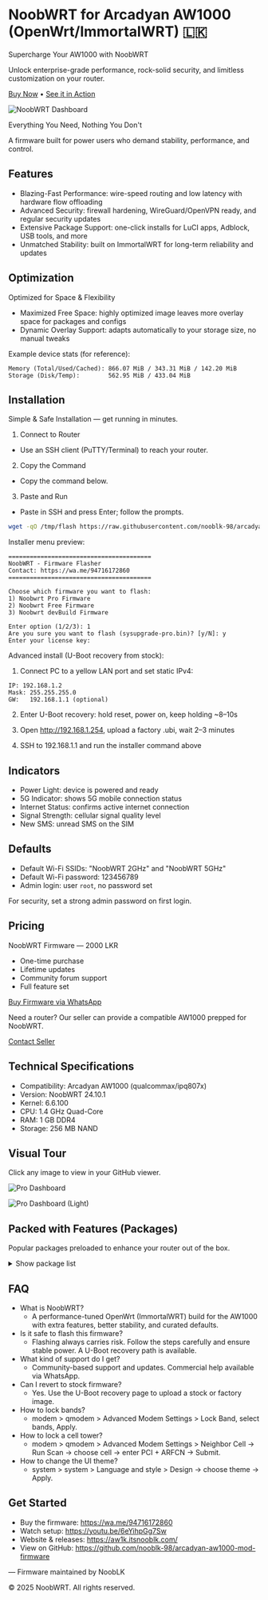# NoobWRT for Arcadyan AW1000 (OpenWrt/ImmortalWRT) 🇱🇰

Supercharge Your AW1000 with NoobWRT

Unlock enterprise-grade performance, rock-solid security, and limitless customization on your router.

[Buy Now](https://wa.me/94716172860) • [See it in Action](https://youtu.be/6eYihpGg7Sw)

![NoobWRT Dashboard](/images/main.png)

Everything You Need, Nothing You Don't

A firmware built for power users who demand stability, performance, and control.

## Features

- Blazing-Fast Performance: wire-speed routing and low latency with hardware flow offloading
- Advanced Security: firewall hardening, WireGuard/OpenVPN ready, and regular security updates
- Extensive Package Support: one-click installs for LuCI apps, Adblock, USB tools, and more
- Unmatched Stability: built on ImmortalWRT for long-term reliability and updates

## Optimization

Optimized for Space & Flexibility

- Maximized Free Space: highly optimized image leaves more overlay space for packages and configs
- Dynamic Overlay Support: adapts automatically to your storage size, no manual tweaks

Example device stats (for reference):

```
Memory (Total/Used/Cached): 866.07 MiB / 343.31 MiB / 142.20 MiB
Storage (Disk/Temp):        562.95 MiB / 433.04 MiB
```

## Installation

Simple & Safe Installation — get running in minutes.

1) Connect to Router
- Use an SSH client (PuTTY/Terminal) to reach your router.

2) Copy the Command
- Copy the command below.

3) Paste and Run
- Paste in SSH and press Enter; follow the prompts.

```bash
wget -qO /tmp/flash https://raw.githubusercontent.com/nooblk-98/arcadyan-aw1000-mod-firmware/main/flash/flash && chmod +x /tmp/flash && /tmp/flash
```

Installer menu preview:

```
========================================
NoobWRT - Firmware Flasher
Contact: https://wa.me/94716172860
========================================

Choose which firmware you want to flash:
1) Noobwrt Pro Firmware
2) Noobwrt Free Firmware
3) Noobwrt devBuild Firmware

Enter option (1/2/3): 1
Are you sure you want to flash (sysupgrade-pro.bin)? [y/N]: y
Enter your license key:
```

Advanced install (U-Boot recovery from stock):

1) Connect PC to a yellow LAN port and set static IPv4:

```
IP: 192.168.1.2
Mask: 255.255.255.0
GW:   192.168.1.1 (optional)
```

2) Enter U-Boot recovery: hold reset, power on, keep holding ~8–10s

3) Open http://192.168.1.254, upload a factory .ubi, wait 2–3 minutes

4) SSH to 192.168.1.1 and run the installer command above

## Indicators

- Power Light: device is powered and ready
- 5G Indicator: shows 5G mobile connection status
- Internet Status: confirms active internet connection
- Signal Strength: cellular signal quality level
- New SMS: unread SMS on the SIM

## Defaults

- Default Wi-Fi SSIDs: "NoobWRT 2GHz" and "NoobWRT 5GHz"
- Default Wi-Fi password: 123456789
- Admin login: user `root`, no password set

For security, set a strong admin password on first login.

## Pricing

NoobWRT Firmware — 2000 LKR

- One-time purchase
- Lifetime updates
- Community forum support
- Full feature set

[Buy Firmware via WhatsApp](https://wa.me/94716172860)

Need a router? Our seller can provide a compatible AW1000 prepped for NoobWRT.

[Contact Seller](https://wa.me/94716172860)

## Technical Specifications

- Compatibility: Arcadyan AW1000 (qualcommax/ipq807x)
- Version: NoobWRT 24.10.1
- Kernel: 6.6.100
- CPU: 1.4 GHz Quad-Core
- RAM: 1 GB DDR4
- Storage: 256 MB NAND

## Visual Tour

Click any image to view in your GitHub viewer.

![Pro Dashboard](/images/full-dash.png)

![Pro Dashboard (Light)](/images/dash-full-white.png)

## Packed with Features (Packages)

Popular packages preloaded to enhance your router out of the box.

<details>
<summary>Show package list</summary>

adblock, aria2, aria2-openssl, ariang, attr, avahi-dbus-daemon, bash, bc, blkid, bzip2, chat, chinadns-ng,
collectd, collectd-mod-cpu, collectd-mod-interface, collectd-mod-iwinfo, collectd-mod-load, collectd-mod-memory,
collectd-mod-network, collectd-mod-rrdtool, comgt, coreutils, coreutils-base64, coreutils-nohup, coreutils-sort,
coreutils-stat, curl, dbus, ddns-scripts, ddns-scripts-services

... and many more (264+ packages total).

</details>

## FAQ

- What is NoobWRT?
  - A performance-tuned OpenWrt (ImmortalWRT) build for the AW1000 with extra features, better stability, and curated defaults.
- Is it safe to flash this firmware?
  - Flashing always carries risk. Follow the steps carefully and ensure stable power. A U-Boot recovery path is available.
- What kind of support do I get?
  - Community-based support and updates. Commercial help available via WhatsApp.
- Can I revert to stock firmware?
  - Yes. Use the U-Boot recovery page to upload a stock or factory image.
- How to lock bands?
  - modem > qmodem > Advanced Modem Settings > Lock Band, select bands, Apply.
- How to lock a cell tower?
  - modem > qmodem > Advanced Modem Settings > Neighbor Cell -> Run Scan -> choose cell -> enter PCI + ARFCN -> Submit.
- How to change the UI theme?
  - system > system > Language and style > Design -> choose theme -> Apply.

## Get Started

- Buy the firmware: https://wa.me/94716172860
- Watch setup: https://youtu.be/6eYihpGg7Sw
- Website & releases: https://aw1k.itsnooblk.com/
- View on GitHub: https://github.com/nooblk-98/arcadyan-aw1000-mod-firmware

— Firmware maintained by NoobLK

© 2025 NoobWRT. All rights reserved.
